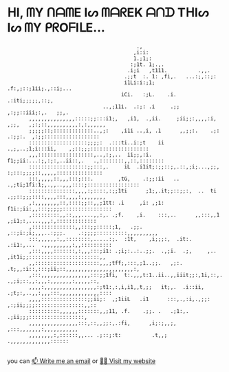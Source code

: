 <h1>ᕼI, ᗰY ᑎᗩᗰE Iᔕ ᗰᗩᖇEK ᗩᑎᗪ TᕼIᔕ Iᔕ ᗰY ᑭᖇOᖴIᒪE...</h1>        
                                                                                                            
                                              .,                                                            
                                             ,i:i:                                                          
                                             1.;1;:                                                         
                                            :;1t. 1;.,.                                                     
                                           .i;i   ,t111.          .,,.                                      
                                          .;;t  :. 1: ,fi,.   ...:;,::;:                                    
                                          i1Li:i:;1;   .f:,;::;1ii;.,::i;...                                
                                         iCi.   :;L.    .i.     .:iti;;;;;,::;,                             
                                   ..,;11i.  .:;: .i     .;;  ,:;;::iii;:,.   ;;,.                          
           ,,,,,,,,,,,,,,,:::::;;:::i1;,   ,i1,  .,ii.     ;ii;;:,,,,:i, ,;;,   ,;:;::,,,,,,,,,,:,:,,,,,,   
           ;;;;;::;:::::::::::::..,;:    ,i1i ..,i, .1      ,,;;:.    .;:  .:;;:.  ,:;;::::::::::::::::::   
           :::::::::::::::::::;;;;:  .:::ti..i:;t    ii    .,;,..;1;i:::ii,    ,;::;;;:::::::::::::::::::   
           ,,,::::::::::::::::::,..,:;,..  ii;;,:i.   f1;;ii:...:;,:;:,..ii::,.   .,::::::::,,::,::::::::   
           :::::::::::::::::::;;:::,.     iL  .i1it;:;;::;,.::,;i;...,;;, :;:::;;;;::,,,,,:::::::::::::::   
           :::,,,,,::,,,:::;:::.        ,tG,    .:;;:ii   ..  .,;ti;1fi:1;,.,,..,,,::::;:::::::::::::::::   
           :::::::::::::::,,,,:;::::,:;;1ti      ;1;,.it;;::;;:,  ..  ti .;;::;;;::::,,,,:::,,,,:,,,,,,,,   
           ,:,,,,,,,,::,::::;;::,,;1tt: .i     ,i: ,;1:                f1i:;ii:,,:::;;;;;::::::::::::::::   
           ,:::::::::,,::,,,....,,:,. .;f.    ,i.    :::,..      ,,:::,,1   ,;i1;:,....,,,:,:::::::::::::   
           ,::::::::::::::,,:::;;:::::;1,   .;;.        ,::;i:;i;,,,..:;;;.    .:;;;;::::::::::,,,,,,,,,,   
           :::,,,,,,:,,::::::::,.....:;.  :1t,    ,i;;;:,  .it:.       .:i1:,...  .,,,,,,,,,:,,::::::::::   
           ,:::,,,,:::::::,:,,,:::;i1: .;i;:..:..;;.  .,;i.  .;,     ,.. ,it1i;;:::::::::::::::::::::::,,   
           ,,:::::::::::::::::::::,,,;tff;,:::,;1..;;.   ,;:. .t;,,:i::,:::;ii;::,,,,,,,,,,,,,,,,,,,,,,:,   
           ,:::,,,,,,,,,,,,,,,,:::;;1fi,  t:.,,,t:1..ii..,,iiit;;:,1i,::,. .,;i;::,,:,,,:,,,,,,,:,,,,,::,   
           ,,,,:,,,,,,,,,,,,,,,,,:;t1:,:,i,i1,,t,;;   it;,.  .i::ii,   .;t;:,..,,:,,,:::,,,,,,,,,,,,,::::   
           ,,,,:::::::::::::::;;ii;:  ,;1iiL   .i1      :::,.,:i,.,;;:      ,:;ii;;;;::::::::::::::::,,::   
           ::::::::::,,,,,,:::::::,,;11, .f.    .;;. .   .;1:,.                .;ii;;;::::::::::::::::::,   
           ,,,,,,,,,,,,,,,,:::,::,,;;:,.:fi,      ,i;:;,,;,                       ,:::,,,,,,,:,,,,,,,,,,,   
           ,,,,,,,,:,::::::,,... .;::;:t:          .t,,;                             .,,,,,,,,,,,,,::::::   

                                                                                                            
    
<h2></h2>
<div>
you can <a href="mailto:marek.lamos16@gmail.com">📫 Write me an email</a> or 
<a href="https://heun11.github.io">👨‍💻 Visit my website</a>
</div>

<!-- <div align=center>
  <img width=250 src="https://github-readme-stats.vercel.app/api/top-langs/?username=Heun11&layout=compact&theme=gruvbox" alt="Language usage"/>&nbsp;
  <img width=330 src="https://github-readme-stats.vercel.app/api?username=Heun11&show_icons=true&hide=&theme=gruvbox" alt="Stats"/>
  <br/>
    <img width=400 align="center" src="https://streak-stats.demolab.com/?user=Heun11&count_private=true&theme=gruvbox&border_radius=10" alt="streak" />
</div> -->
